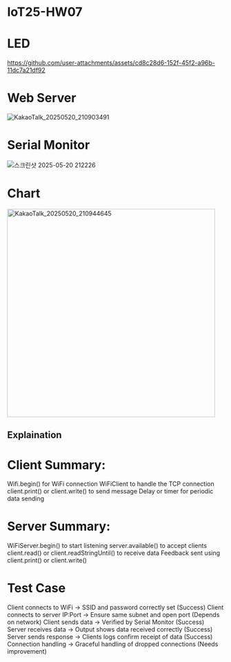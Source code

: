 # IoT25-HW07

# LED


https://github.com/user-attachments/assets/cd8c28d6-152f-45f2-a96b-11dc7a21df92


# Web Server
![KakaoTalk_20250520_210903491](https://github.com/user-attachments/assets/30f8bfe8-4f5a-4012-83cb-e8b9a72a5974)

# Serial Monitor

![스크린샷 2025-05-20 212226](https://github.com/user-attachments/assets/1ddb391b-b6ab-4749-9bc2-8aad12232b84)

# Chart

<img width="482" alt="KakaoTalk_20250520_210944645" src="https://github.com/user-attachments/assets/0d94d87e-9689-4b8c-9480-9c4cd30f23cc" />


## Explaination
# Client Summary:
Wifi.begin() for WiFi connection
WiFiClient to handle the TCP connection
client.print() or client.write() to send message
Delay or timer for periodic data sending

# Server Summary:
WiFiServer.begin() to start listening
server.available() to accept clients
client.read() or client.readStringUntil() to receive data
Feedback sent using client.print() or client.write()

# Test Case
Client connects to WiFi -> SSID and password correctly set (Success)
Client connects to server IP:Port -> Ensure same subnet and open port (Depends on network)
Client sends data -> Verified by Serial Monitor (Success)
Server receives data -> Output shows data received correctly (Success)
Server sends response -> Clients logs confirm receipt of data (Success)
Connection handling -> Graceful handling of dropped connections (Needs improvement)
